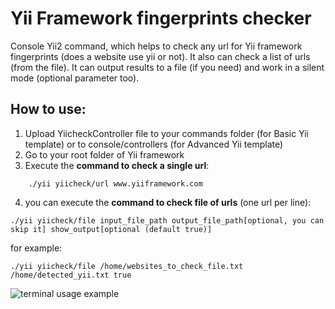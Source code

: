 # Yii Framework fingerprints checker
Console Yii2 command, which helps to check any url for Yii framework fingerprints (does a website use yii or not). It also can check a list of urls (from the file). It can output results to a file (if you need) and work in a silent mode (optional parameter too).

## How to use:
1. Upload YiicheckController file to your commands folder (for Basic Yii template) or to console/controllers (for Advanced Yii template)
2. Go to your root folder of Yii framework
3. Execute the **command to check a single url**:
```
    ./yii yiicheck/url www.yiiframework.com
```
4. you can execute the **command to check file of urls** (one url per line):
```
./yii yiicheck/file input_file_path output_file_path[optional, you can skip it] show_output[optional (default true)]
```
for example:
```
./yii yiicheck/file /home/websites_to_check_file.txt /home/detected_yii.txt true
```
![terminal usage example](https://user-images.githubusercontent.com/1950858/60846193-59587f00-a1e7-11e9-842a-a6fd341a7d6a.png)
